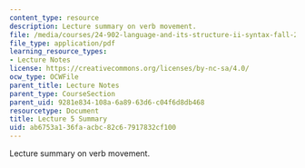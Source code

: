 ```yaml
---
content_type: resource
description: Lecture summary on verb movement.
file: /media/courses/24-902-language-and-its-structure-ii-syntax-fall-2003/ab6753a136faacbc82c67917832cf100_ln5_summary.pdf
file_type: application/pdf
learning_resource_types:
- Lecture Notes
license: https://creativecommons.org/licenses/by-nc-sa/4.0/
ocw_type: OCWFile
parent_title: Lecture Notes
parent_type: CourseSection
parent_uid: 9281e834-108a-6a89-63d6-c04f6d8db468
resourcetype: Document
title: Lecture 5 Summary
uid: ab6753a1-36fa-acbc-82c6-7917832cf100
---
```

Lecture summary on verb movement.